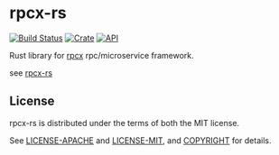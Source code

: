 # rpcx-rs

[![Build Status](https://travis-ci.org/smallnest/rpcx-rs.svg?branch=master)](https://travis-ci.org/smallnest/rpcx-rs)
[![Crate](https://img.shields.io/crates/v/rpcx-rs.svg)](https://crates.io/crates/rpcx-rs)
[![API](https://docs.rs/rpcx-rs/badge.svg)](https://docs.rs/rpcx-rs)

Rust library for [rpcx](https://rpcx.site) rpc/microservice framework.


see [rpcx-rs](https://github.com/smallnest/rpcx-rs)

## License

rpcx-rs is distributed under the terms of both the MIT license.

See [LICENSE-APACHE](LICENSE-APACHE) and [LICENSE-MIT](LICENSE-MIT), and
[COPYRIGHT](COPYRIGHT) for details.

